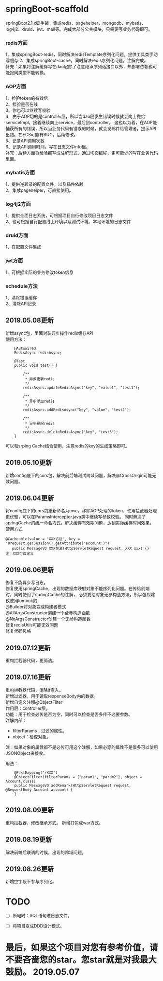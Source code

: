 # springBoot-scaffold
springBoot2.1.x脚手架，集成redis、pagehelper、mongodb、mybatis、log4j2、druid、jwt、mail等。完成大部分公共模块，只需要写业务代码即可。
### redis方面
1、集成springBoot-redis，同时解决redisTemplate序列化问题，提供工具类手动写缓存
2、集成springBoot-cache，同时解决redis序列化问题，注解完成。  
补充：如果将注解缓存写在dao层除了注意继承序列话接口以外，热部署依赖也可能报同类型不能转换。
### AOP方面
1、检验token的有效信  
2、检验是否在线    
3、你也可以继续写校验  
4、由于AOP切的是controller层，所以当dao层发生错误时候就会向上抛给serviceImpl，接着继续向上service，最后到controller。
这也以为着，在AOP能捕获所有的错误，所以当业务代码有错误的时候，就会发邮件给管理者，提示API出错。在ECS可能有BUG，后续修改。  
5、记录API调用次数  
6、记录API调用时间，写在日志文件info里。  
补充：后续方面将检验都写成注解形式，通过切面编程，更可能少的写在业务代码里面。
### mybatis方面
1、提供逆转录的配置文件，以及插件依赖  
2、集成pagehelper，可直接使用。  
### log4j2方面
1、提供全面日志系统，可根据项目自行修改项目日志文件  
2、也可根据自行配置线上环境以及测试环境、本地环境的日志文件
### druid方面
1、在配置文件集成
### jwt方面
1、可根据实际的业务修改token信息
### schedule方法
1、清除错误缓存  
2、清除API记录

## 2019.05.08更新
新增async包，里面封装异步操作redis缓存API  
使用方法：  

```
    @Autowired
    RedisAsync redisAsync;

    @Test
    public void test() {

        /**
         * 异步更新redis
         */
        redisAsync.updateRedisAsync("key", "value1", "test1");

        /**
         * 异步添加redis
         */
        redisAsync.addRedisAsync("key", "value", "test2");

        /**
         * 异步删除redis
         */
        redisAsync.deleteRedisAsync("key", "test3");
    }
```
可以和srping Cache结合使用，注意redis的key的生成策略即可。
## 2019.05.10更新
新增config底下的cors包，解决前后端测试跨域问题，解决@CrossOrigin可能无效问题。

## 2019.06.04更新
将config底下的cors包重新命名为mvc，移除AOP处理的token，使用拦截器处理更优雅，可以在ParamsInterceptor.java类中继续写参数校验。
同时解决了springCache的统一命名方式，解决缓存有效期问题，达到实际缓存时间效果。  
使用方式
```
@Cacheable(value = "XXX方法", key = "#request.getSession().getAttribute('account')")
   public MessageVO XXX方法(HttpServletRequest request, XXX xxx) {}
注：XXX可自定义
```
## 2019.06.06更新
修复不能异步写日志。  
修复使用springCache，出现的数据库映射对象不能序列化问题。在传给前端时，同时使用了springCache的注解，
必须要给对象无参构造方法，所以强烈建议使用lombok的  
@Builder将对象变成构建者模式  
@AllArgsConstructor创建一个全参构造函数  
@NoArgsConstructor创建一个无参构造函数  
修复redisUtils可能无效问题  
修复代码风格  

## 2019.07.12更新
重构拦截器代码，更简洁。

## 2019.07.16更新
重构拦截器代码，消除if嵌入。  
新增过滤器，用于读取responseBody内的数据。  
新增自定义注解@ObjectFilter  
作用层：controller层。  
功能：用于检查必传是否为空，同时可以检查是否多传不必要参数。  
注解内部：
 * filterParams：过滤的属性。
 * object：检查对象。
 
注：如果对象的属性都不是必传可用这个注解，如果必穿的属性不是很多可以使用JSONObject来接收。  
   
用法：
```
    @PostMapping("/XXX")
    @ObjectFilter(filterParams = {"param1", "param2"}, object = Account.class)
    public MessageVO addRemark(HttpServletRequest request, @RequestBody Account account) {
    }
```
## 2019.08.09更新
重构拦截器，修改继承方式。
新增打包成war方式。

## 2019.08.19更新
解决前端后联调的时候，出现的跨域问题。

## 2019.08.26更新
新增空字段不参与序列化。

# TODO
- [ ] 断电时：SQL语句进日志文件。
- [ ] 将项目变成DDD设计模式。


# 最后，如果这个项目对您有参考价值，请不要吝啬您的star。您star就是对我最大鼓励。 2019.05.07
